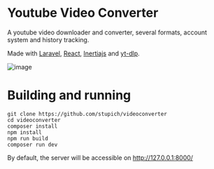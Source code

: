 # Youtube Video Converter
A youtube video downloader and converter, several formats, account system and history tracking.

Made with [Laravel](https://laravel.com), [React](https://react.dev/), [Inertiajs](https://inertiajs.com) and [yt-dlp](https://github.com/yt-dlp/yt-dlp).

![image](https://github.com/user-attachments/assets/6d4de3f9-d318-448f-864c-d8bc45927c1a)

# Building and running
```
git clone https://github.com/stupich/videoconverter
cd videoconverter
composer install
npm install
npm run build
composer run dev
```
By default, the server will be accessible on http://127.0.0.1:8000/

